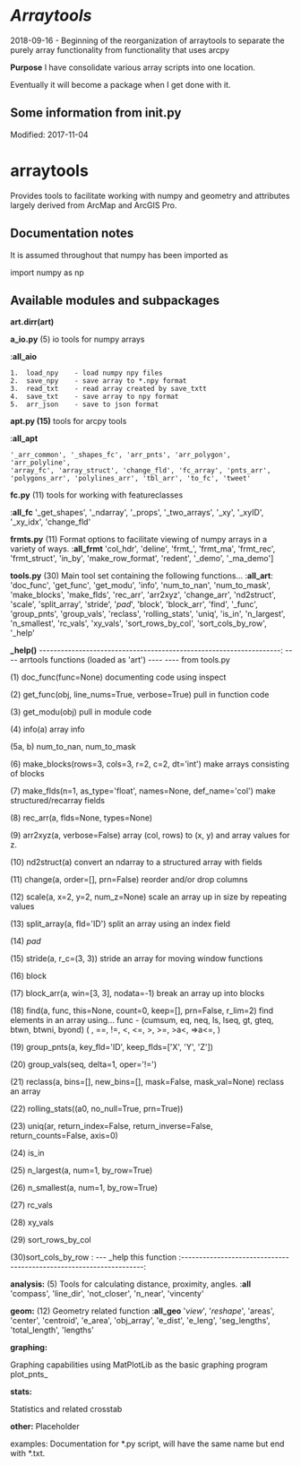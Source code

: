 
***Arraytools***
================

2018-09-16 - Beginning of the reorganization of arraytools to separate the purely array functionality from functionality that uses arcpy


**Purpose**
I have consolidate various array scripts into one location.

Eventually it will become a package when I get done with it.

Some information from __init__.py
---------------------------------

Modified: 2017-11-04

arraytools
=======

Provides tools to facilitate working with numpy and geometry and attributes
largely derived from ArcMap and ArcGIS Pro.

Documentation notes
-------------------
It is assumed throughout that numpy has been imported as

import numpy as np

Available modules and subpackages
---------------------------------

**art.dirr(art)**

  
**a_io.py**  (5)   io tools for numpy arrays

:__all_aio__

    1.  load_npy    - load numpy npy files
    2.  save_npy    - save array to *.npy format
    3.  read_txt    - read array created by save_txtt
    4.  save_txt    - save array to npy format
    5.  arr_json    - save to json format

**apt.py  (15)**    tools for arcpy tools

:__all_apt__

    '_arr_common', '_shapes_fc', 'arr_pnts', 'arr_polygon', 'arr_polyline',
    'array_fc', 'array_struct', 'change_fld', 'fc_array', 'pnts_arr',
    'polygons_arr', 'polylines_arr', 'tbl_arr', 'to_fc', 'tweet'

**fc.py**  (11)     tools for working with featureclasses
 
:__all_fc__
    '_get_shapes', '_ndarray', '_props', '_two_arrays', '_xy',
    '_xyID', '_xy_idx', 'change_fld'

**frmts.py**  (11)    Format options to facilitate viewing of numpy arrays in a variety of ways.
:__all_frmt__
    'col_hdr', 'deline', 'frmt_', 'frmt_ma', 'frmt_rec', 'frmt_struct',
    'in_by', 'make_row_format', 'redent', '_demo', '_ma_demo']

**tools.py**  (30)    Main tool set containing the following functions...
:__all_art__:
 'doc_func', 'get_func', 'get_modu', 'info', 'num_to_nan', 'num_to_mask', 'make_blocks',
 'make_flds', 'rec_arr', 'arr2xyz', 'change_arr', 'nd2struct', 'scale', 'split_array', 'stride',
 '_pad_', 'block', 'block_arr', 'find', '_func', 'group_pnts', 'group_vals', 'reclass',
 'rolling_stats', 'uniq', 'is_in', 'n_largest', 'n_smallest', 'rc_vals', 'xy_vals',
 'sort_rows_by_col', 'sort_cols_by_row', '_help'
    
**_help()**
-------------------------------------------------------------------:
---- arrtools functions  (loaded as 'art') ----
---- from tools.py

(1)  doc_func(func=None)
     documenting code using inspect
     
(2)  get_func(obj, line_nums=True, verbose=True)
     pull in function code
     
(3)  get_modu(obj)
     pull in module code

(4)  info(a)  array info

(5a, b) num_to_nan, num_to_mask

(6)  make_blocks(rows=3, cols=3, r=2, c=2, dt='int')
     make arrays consisting of blocks

(7)  make_flds(n=1, as_type='float', names=None, def_name='col')
     make structured/recarray fields

(8)  rec_arr(a, flds=None, types=None)

(9)  arr2xyz(a, verbose=False)
     array (col, rows) to (x, y) and array values for z.

(10) nd2struct(a)
     convert an ndarray to a structured array with fields

(11) change(a, order=[], prn=False)
     reorder and/or drop columns

(12) scale(a, x=2, y=2, num_z=None)
     scale an array up in size by repeating values

(13) split_array(a, fld='ID')
     split an array using an index field

(14) _pad_

(15) stride(a, r_c=(3, 3))
     stride an array for moving window functions

(16) block

(17) block_arr(a, win=[3, 3], nodata=-1)
     break an array up into blocks

(18)  find(a, func, this=None, count=0, keep=[], prn=False, r_lim=2)
     find elements in an array using...
     func - (cumsum, eq, neq, ls, lseq, gt, gteq, btwn, btwni, byond)
           (      , ==,  !=,  <,   <=,  >,   >=,  >a<, =>a<=,  <a> )

(19)  group_pnts(a, key_fld='ID', keep_flds=['X', 'Y', 'Z'])

(20)  group_vals(seq, delta=1, oper='!=')

(21) reclass(a, bins=[], new_bins=[], mask=False, mask_val=None)
     reclass an array

(22) rolling_stats((a0, no_null=True, prn=True))

(23) uniq(ar, return_index=False, return_inverse=False,
          return_counts=False, axis=0)

(24) is_in

(25) n_largest(a, num=1, by_row=True)

(26)    n_smallest(a, num=1, by_row=True)

(27) rc_vals

(28) xy_vals

(29) sort_rows_by_col

(30)sort_cols_by_row
: ---  _help  this function
:-------------------------------------------------------------------:
 
 

**analysis:**  (5)
    Tools for calculating distance, proximity, angles.
:__all__
  'compass', 'line_dir', 'not_closer', 'n_near', 'vincenty'

**geom:**  (12)
  Geometry related function
:__all_geo__
    '_view_', '_reshape_', 'areas', 'center', 'centroid',  'e_area',
    'obj_array', 'e_dist', 'e_leng', 'seg_lengths', 'total_length', 'lengths'

**graphing:**

  Graphing capabilities using MatPlotLib as the basic graphing program
     plot_pnts_

**stats:**

  Statistics and related
    crosstab

**other:**
    Placeholder

examples:
    Documentation for *.py script, will have the same name but end with *.txt.
